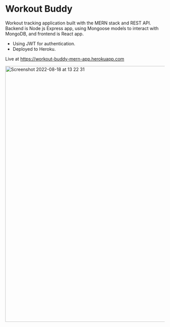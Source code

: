 # Workout Buddy
Workout tracking application built with the MERN stack and REST API.     
Backend is Node js Express app, using Mongoose models to interact with MongoDB, and frontend is React app.

- Using JWT for authentication. 
- Deployed to Heroku.     

Live at https://workout-buddy-mern-app.herokuapp.com

<img width="805" alt="Screenshot 2022-08-18 at 13 22 31" src="https://user-images.githubusercontent.com/52753698/185383475-b62b2eb5-e86a-4579-a083-947f3a6c915c.png">

